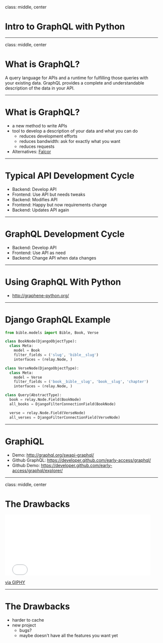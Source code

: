 class: middle, center

# Intro to GraphQL with Python

---

class: middle, center

# What is GraphQL?

A query language for APIs and a runtime for fulfilling those queries with your existing data. GraphQL provides a complete and understandable description of the data in your API.

---

# What is GraphQL?

- a new method to write APIs
- tool to develop a description of your data and what you can do
  - reduces development efforts
  - reduces bandwidth: ask for exactly what you want
  - reduces requests
- Alternatives: [Falcor](https://netflix.github.io/falcor/)

---

# Typical API Development Cycle

- Backend: Develop API
- Frontend: Use API but needs tweaks
- Backend: Modifies API
- Frontend: Happy but now requirements change
- Backend: Updates API again

---

# GraphQL Development Cycle

- Backend: Develop API
- Frontend: Use API as need
- Backend: Change API when data changes

---

# Using GraphQL With Python

- http://graphene-python.org/

---

# Django GraphQL Example

```python
from bible.models import Bible, Book, Verse

class BookNode(DjangoObjectType):
  class Meta:
    model = Book
    filter_fields = ('slug', 'bible__slug')
    interfaces = (relay.Node, )

class VerseNode(DjangoObjectType):
  class Meta:
    model = Verse
    filter_fields = ('book__bible__slug', 'book__slug', 'chapter')
    interfaces = (relay.Node, )

class Query(AbstractType):
  book = relay.Node.Field(BookNode)
  all_books = DjangoFilterConnectionField(BookNode)

  verse = relay.Node.Field(VerseNode)
  all_verses = DjangoFilterConnectionField(VerseNode)
```

---

# GraphiQL

- Demo: http://graphql.org/swapi-graphql/
- Github GraphQL: https://developer.github.com/early-access/graphql/
- Github Demo: https://developer.github.com/early-access/graphql/explorer/

---

class: middle, center

# The Drawbacks

<iframe src="//giphy.com/embed/jfLJxNiDN1a6Y" width="480" height="199.68" frameBorder="0" class="giphy-embed" allowFullScreen></iframe><p><a href="https://giphy.com/gifs/cheezburger-hot-weird-jfLJxNiDN1a6Y">via GIPHY</a></p>

---

# The Drawbacks

- harder to cache
- new project
  - bugs?
  - maybe doesn't have all the features you want yet
